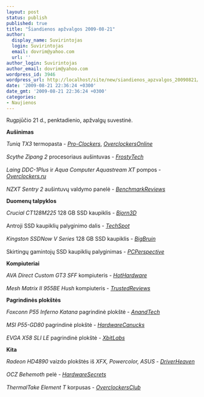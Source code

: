 ```yaml
---
layout: post
status: publish
published: true
title: "Šiandienos apžvalgos 2009-08-21"
author:
  display_name: Suvirintojas
  login: Suvirintojas
  email: dovrim@yahoo.com
  url: ''
author_login: Suvirintojas
author_email: dovrim@yahoo.com
wordpress_id: 3946
wordpress_url: http://localhost/site/new/siandienos_apzvalgos_20090821/
date: '2009-08-21 22:36:24 +0300'
date_gmt: '2009-08-21 22:36:24 +0300'
categories:
- Naujienos
---
```


<p>Rugpjūčio 21 d., penktadienio, apžvalgų suvestinė.</p>
<p><b>Aušinimas</b></p>
<p><i>Tuniq TX3</i> termopasta - <i><a class="ns" href="http://pro-clockers.com/thermalcompound/481-tuniq-tx3-thermal-compound.html">Pro-Clockers</a></i>, <i><a class="ns" href="http://www.overclockersonline.net/?page=articles&num=3071">OverclockersOnline</a></i><br />
<br /><i>Scythe Zipang 2</i> procesoriaus aušintuvas - <i><a class="ns" href="http://www.frostytech.com/articleview.cfm?articleID=2421">FrostyTech</a></i><br />
<br /><i>Laing DDC-1Plus</i> ir <i>Aqua &#1057;omputer Aquastream XT</i> pompos - <i><a class="ns" href="http://www.overclockers.ru/lab/34026.shtml">Overclockers.ru</a></i><br />
<br /><i>NZXT Sentry 2</i> aušintuvų valdymo panelė - <i><a class="ns" href="http://benchmarkreviews.com/index.php?option=com_content&task=view&id=349&Itemid=58">BenchmarkReviews</a></i></p>
<p><b>Duomenų talpyklos</b></p>
<p><i>Crucial CT128M225</i> 128 GB SSD kaupiklis - <i><a class="ns" href="http://www.bjorn3d.com/read.php?cID=1651">Bjorn3D</a></i><br />
<br />Antroji SSD kaupiklių palyginimo dalis - <i><a class="ns" href="http://www.techspot.com/review/181-solid-state-drive-roundup2/">TechSpot</a></i><br />
<br /><i>Kingston SSDNow V Series</i> 128 GB SSD kaupiklis - <i><a class="ns" href="http://www.bigbruin.com/content/kingstonssdnow_1">BigBruin</a></i><br />
<br />Skirtingų gamintojų SSD kaupiklių palyginimas - <i><a class="ns" href="http://www.pcper.com/article.php?aid=766&type=expert">PCPerspective</a></i></p>
<p><b>Kompiuteriai</b></p>
<p><i>AVA Direct Custom GT3 SFF</i> kompiuteris - <i><a class="ns" href="http://hothardware.com/Articles/AVA-Direct-Custom-GT3-Review/">HotHardware</a></i><br />
<br /><i>Mesh Matrix II 955BE Hush</i> kompiuteris - <i><a class="ns" href="http://www.trustedreviews.com/pcs/review/2009/08/21/Mesh-Matrix-II-955BE-Hush/p1">TrustedReviews</a></i></p>
<p><b>Pagrindinės plokštės</b></p>
<p><i>Foxconn P55 Inferno Katana</i> pagrindinė plokštė - <i><a class="ns" href="http://www.anandtech.com/weblog/showpost.aspx?i=636">AnandTech</a></i><br />
<br /><i>MSI P55-GD80</i> pagrindinė plokštė - <i><a class="ns" href="http://www.hardwarecanucks.com/forum/hardware-canucks-reviews/22052-msi-p55-gd80-lynnfield-motherboard-preview.html">HardwareCanucks</a></i><br />
<br /><i>EVGA X58 SLI LE</i> pagrindinė plokštė - <i><a class="ns" href="http://www.xbitlabs.com/articles/mainboards/display/evga-x58-sli-le.html">XbitLabs</a></i></p>
<p><b>Kita</b></p>
<p><i>Radeon HD4890</i> vaizdo plokštės iš <i>XFX, Powercolor, ASUS</i> - <i><a class="ns" href="http://www.driverheaven.net/reviews.php?reviewid=828">DriverHeaven</a></i><br />
<br /><i>OCZ Behemoth</i> pelė - <i><a class="ns" href="http://www.hardwaresecrets.com/article/790">HardwareSecrets</a></i><br />
<br /><i>ThermalTake Element T</i> korpusas - <i><a class="ns" href="http://www.overclockersclub.com/reviews/ttake_elem_t_review/">OverclockersClub</a></i><br /></p>
